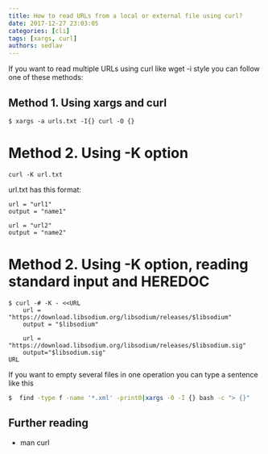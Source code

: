 ```yaml
---
title: How to read URLs from a local or external file using curl?
date: 2017-12-27 23:03:05
categories: [cli]
tags: [xargs, curl]
authors: sedlav
---
```


If you want to read multiple URLs using curl like wget -i style you can follow one of these methods:

## Method 1. Using xargs and curl

```
$ xargs -a urls.txt -I{} curl -O {} 
```

# Method 2. Using -K option

```
curl -K url.txt
```

url.txt has this format:

```
url = "url1"
output = "name1"

url = "url2"
output = "name2"
```

# Method 2. Using -K option, reading standard input and HEREDOC

```
$ curl -# -K - <<URL
    url = "https://download.libsodium.org/libsodium/releases/$libsodium"
    output = "$libsodium"

    url = "https://download.libsodium.org/libsodium/releases/$libsodium.sig"
    output="$libsodium.sig"
URL
```


If you want to empty several files in one operation you can type a sentence like this

```bash
$  find -type f -name '*.xml' -print0|xargs -0 -I {} bash -c "> {}"
```

## Further reading

- man curl